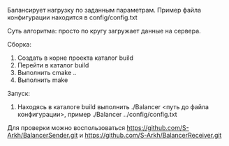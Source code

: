 Балансирует нагрузку по заданным параметрам.
Пример файла конфигурации находится в config/config.txt

Суть алгоритма: просто по кругу загружает данные на сервера.

Сборка:
1) Создать в корне проекта каталог build
2) Перейти в каталог build
3) Выполнить cmake ..
4) Выполнить make

Запуск:
1) Находясь в каталоге build выполнить ./Balancer <путь до файла конфигурации>, пример ./Balancer ../config/config.txt

Для проверки можно воспользоваться https://github.com/S-Arkh/BalancerSender.git и https://github.com/S-Arkh/BalancerReceiver.git

